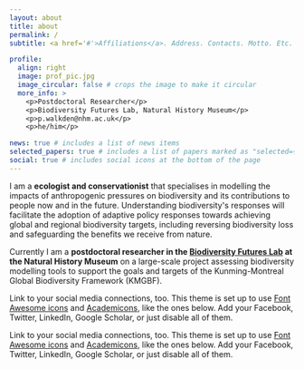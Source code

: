 ```yaml
---
layout: about
title: about
permalink: /
subtitle: <a href='#'>Affiliations</a>. Address. Contacts. Motto. Etc.

profile:
  align: right
  image: prof_pic.jpg
  image_circular: false # crops the image to make it circular
  more_info: >
    <p>Postdoctoral Researcher</p>
    <p>Biodiversity Futures Lab, Natural History Museum</p>
    <p>p.walkden@nhm.ac.uk</p>
    <p>he/him</p>

news: true # includes a list of news items
selected_papers: true # includes a list of papers marked as "selected={true}"
social: true # includes social icons at the bottom of the page
---
```


I am a **ecologist and conservationist** that specialises in modelling the impacts of anthropogenic pressures on biodiversity and its contributions to people now and in the future. Understanding biodiversity's responses will facilitate the adoption of adaptive policy responses towards achieving global and regional biodiversity targets, including reversing biodiversity loss and safeguarding the benefits we receive from nature.

Currently I am a **postdoctoral researcher in the [Biodiversity Futures Lab](https://www.nhm.ac.uk/our-science/research/projects/predicts.html) at the Natural History Museum** on a large-scale project assessing biodiversity modelling tools to support the goals and targets of the Kunming-Montreal Global Biodiversity Framework (KMGBF).

Link to your social media connections, too. This theme is set up to use [Font Awesome icons](https://fontawesome.com/) and [Academicons](https://jpswalsh.github.io/academicons/), like the ones below. Add your Facebook, Twitter, LinkedIn, Google Scholar, or just disable all of them.

Link to your social media connections, too. This theme is set up to use [Font Awesome icons](https://fontawesome.com/) and [Academicons](https://jpswalsh.github.io/academicons/), like the ones below. Add your Facebook, Twitter, LinkedIn, Google Scholar, or just disable all of them.
